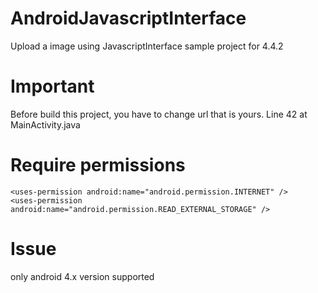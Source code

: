 # AndroidJavascriptInterface

Upload a image using JavascriptInterface sample project for 4.4.2

# Important

Before build this project, you have to change url that is yours. Line 42 at MainActivity.java

# Require permissions

```
<uses-permission android:name="android.permission.INTERNET" />
<uses-permission android:name="android.permission.READ_EXTERNAL_STORAGE" />
```

# Issue

only android 4.x version supported
